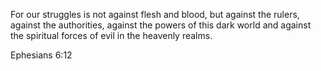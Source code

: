 For our struggles is not against flesh and blood, but against the rulers, against the authorities, against the powers of this dark world and against the spiritual forces of evil in the heavenly realms. 

Ephesians 6:12
